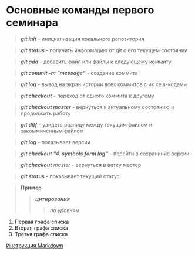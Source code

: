 # Основные команды первого семинара

> ***git init*** - инициализация локального репозитория

> ***git status*** - получить информацию от git о его текущем состоянии

> ***git add*** - добавить файл или файлы к следующему коммиту

> ***git commit -m "message"*** - создание коммита

> ***git log*** - вывод на экран истории всех коммитов с их хеш-кодами

> ***git checkout*** - переход от одного коммита к другому

> ***git checkout master*** - вернуться к актуальному состоянию и продолжить работу

> ***git diff*** - увидеть разницу между текущим файлом и закоммиченным файлом

> ***git log*** - показывает версии

> ___git checkout "4. symbols form log"___ - перейти в сохраниние версии

> _**git checkout** master_ - вернуться в ветку мастер

> ***git status*** - показывает текущий статус

> **Пример**
>> ***цитирования***
>>> *по уровням*

1. Первая графа списка
2. Вторая графа списка
3. Третья графа списка 

[Инструкция Markdown](https://gist.github.com/Jekins/2bf2d0638163f1294637#Links)
